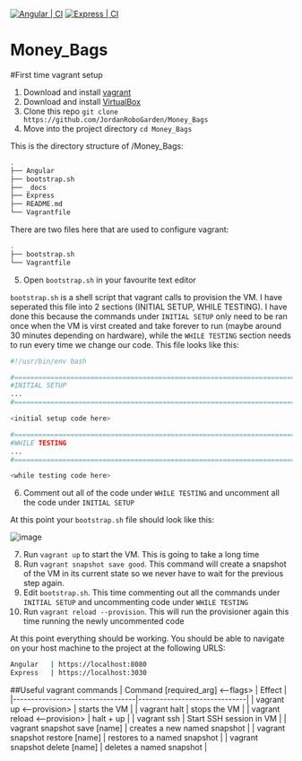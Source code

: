 [![Angular | CI](https://github.com/JordanRoboGarden/Money_Bags/actions/workflows/angular.js.yml/badge.svg?branch=main)](https://github.com/JordanRoboGarden/Money_Bags/actions/workflows/angular.js.yml)
[![Express | CI](https://github.com/JordanRoboGarden/Money_Bags/actions/workflows/express.js.yml/badge.svg)](https://github.com/JordanRoboGarden/Money_Bags/actions/workflows/express.js.yml)
# Money_Bags

#First time vagrant setup
1) Download and install [vagrant](https://www.vagrantup.com/)
2) Download and install [VirtualBox](https://www.virtualbox.org/)
3) Clone this repo `git clone https://github.com/JordanRoboGarden/Money_Bags`
4) Move into the project directory `cd Money_Bags`

This is the directory structure of /Money_Bags:
```bash
.
├── Angular
├── bootstrap.sh
├── _docs
├── Express
├── README.md
└── Vagrantfile
```
There are two files here that are used to configure vagrant:
```bash
.
├── bootstrap.sh
└── Vagrantfile
```
5) Open `bootstrap.sh` in your favourite text editor

`bootstrap.sh` is a shell script that vagrant calls to provision the VM. I have seperated this file into 2 sections (INITIAL SETUP, WHILE TESTING). I have done this because the commands under `INITIAL SETUP` only need to be ran once when the VM is virst created and take forever to run (maybe around 30 minutes depending on hardware), while the `WHILE TESTING` section needs to run every time we change our code.
This file looks like this:
```bash
#!/usr/bin/env bash

#=============================================================================
#INITIAL SETUP
...
#=============================================================================

<initial setup code here>

#=============================================================================
#WHILE TESTING
...
#=============================================================================

<while testing code here>
```
6) Comment out all of the code under `WHILE TESTING` and uncomment all the code under `INITIAL SETUP`

At this point your `bootstrap.sh` file should look like this:

![image](https://user-images.githubusercontent.com/75544780/158471761-7a2d8833-a9f6-4f3c-bad3-98a641192d90.png)

7) Run `vagrant up` to start the VM. This is going to take a long time
8) Run `vagrant snapshot save good`. This command will create a snapshot of the VM in its current state so we never have to wait for the previous step again.
9) Edit `bootstrap.sh`. This time commenting out all the commands under `INITIAL SETUP` and uncommenting code under `WHILE TESTING`
10) Run `vagrant reload --provision`. This will run the provisioner again this time running the newly uncommented code

At this point everything should be working. You should be able to navigate on your host machine to the project at the following URLS:

```bash
Angular   | https://localhost:8080
Express   | https://localhost:3030
```
##Useful vagrant commands
| Command [required_arg] <--flags> | Effect                       |
|----------------------------------|------------------------------|
| vagrant up <--provision>         | starts the VM                |
| vagrant halt                     | stops the VM                 |
| vagrant reload <--provision>     | halt + up                    |
| vagrant ssh                      | Start SSH session in VM      |
| vagrant snapshot save [name]     | creates a new named snapshot |
| vagrant snapshot restore [name]  | restores to a named snapshot |
| vagrant snapshot delete [name]   | deletes a named snapshot     |

